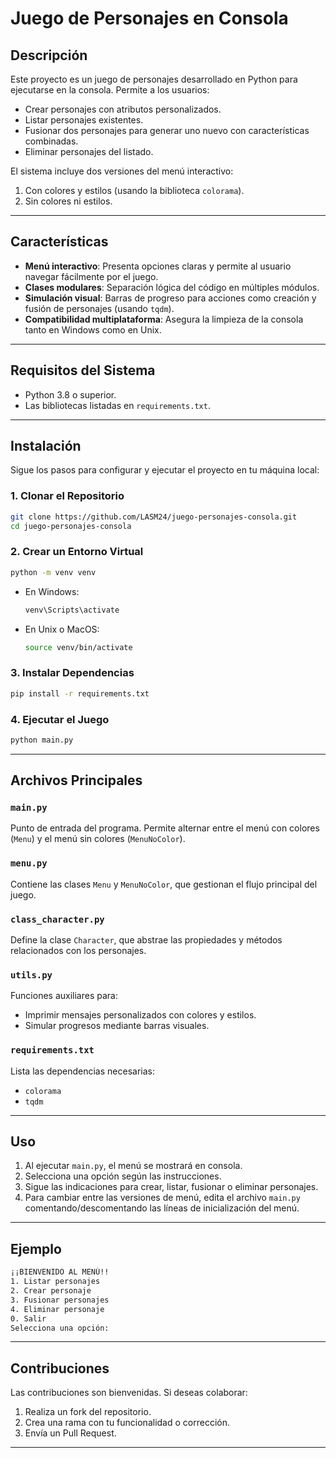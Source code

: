 # Juego de Personajes en Consola

## Descripción
Este proyecto es un juego de personajes desarrollado en Python para ejecutarse en la consola. Permite a los usuarios:
- Crear personajes con atributos personalizados.
- Listar personajes existentes.
- Fusionar dos personajes para generar uno nuevo con características combinadas.
- Eliminar personajes del listado.

El sistema incluye dos versiones del menú interactivo:
1. Con colores y estilos (usando la biblioteca `colorama`).
2. Sin colores ni estilos.

---

## Características
- **Menú interactivo**: Presenta opciones claras y permite al usuario navegar fácilmente por el juego.
- **Clases modulares**: Separación lógica del código en múltiples módulos.
- **Simulación visual**: Barras de progreso para acciones como creación y fusión de personajes (usando `tqdm`).
- **Compatibilidad multiplataforma**: Asegura la limpieza de la consola tanto en Windows como en Unix.

---

## Requisitos del Sistema

- Python 3.8 o superior.
- Las bibliotecas listadas en `requirements.txt`.

---

## Instalación
Sigue los pasos para configurar y ejecutar el proyecto en tu máquina local:

### 1. Clonar el Repositorio
```bash
git clone https://github.com/LASM24/juego-personajes-consola.git
cd juego-personajes-consola
```

### 2. Crear un Entorno Virtual
```bash
python -m venv venv
```
- En Windows:
  ```bash
  venv\Scripts\activate
  ```
- En Unix o MacOS:
  ```bash
  source venv/bin/activate
  ```

### 3. Instalar Dependencias
```bash
pip install -r requirements.txt
```

### 4. Ejecutar el Juego
```bash
python main.py
```

---

## Archivos Principales

### `main.py`
Punto de entrada del programa. Permite alternar entre el menú con colores (`Menu`) y el menú sin colores (`MenuNoColor`).

### `menu.py`
Contiene las clases `Menu` y `MenuNoColor`, que gestionan el flujo principal del juego.

### `class_character.py`
Define la clase `Character`, que abstrae las propiedades y métodos relacionados con los personajes.

### `utils.py`
Funciones auxiliares para:
- Imprimir mensajes personalizados con colores y estilos.
- Simular progresos mediante barras visuales.

### `requirements.txt`
Lista las dependencias necesarias:
- `colorama`
- `tqdm`

---

## Uso
1. Al ejecutar `main.py`, el menú se mostrará en consola.
2. Selecciona una opción según las instrucciones.
3. Sigue las indicaciones para crear, listar, fusionar o eliminar personajes.
4. Para cambiar entre las versiones de menú, edita el archivo `main.py` comentando/descomentando las líneas de inicialización del menú.

---

## Ejemplo
```bash
¡¡BIENVENIDO AL MENÚ!!
1. Listar personajes
2. Crear personaje
3. Fusionar personajes
4. Eliminar personaje
0. Salir
Selecciona una opción:
```

---

## Contribuciones
Las contribuciones son bienvenidas. Si deseas colaborar:
1. Realiza un fork del repositorio.
2. Crea una rama con tu funcionalidad o corrección.
3. Envía un Pull Request.

---
